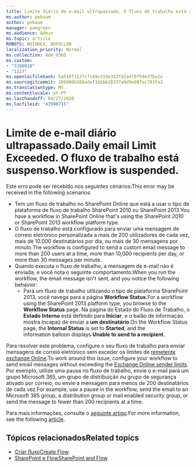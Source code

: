 ```yaml
---
title: Limite diário de e-mail ultrapassado. O fluxo de trabalho está suspenso.
ms.author: pebaum
author: pebaum
manager: pamgreen
ms.audience: Admin
ms.topic: article
ROBOTS: NOINDEX, NOFOLLOW
localization_priority: Normal
ms.collection: Adm_O365
ms.custom:
- "5200020"
- "1227"
ms.openlocfilehash: 5a510f1137c7c49cd1de3d3fd2a470759e37ba1e
ms.sourcegitcommit: 286000b588adef1bbbb28337a9d9e087ec783fa2
ms.translationtype: MT
ms.contentlocale: pt-PT
ms.lasthandoff: 04/27/2020
ms.locfileid: "43908715"
---
```

# <a name="daily-email-limit-exceeded-workflow-is-suspended"></a><span data-ttu-id="15885-103">Limite de e-mail diário ultrapassado.</span><span class="sxs-lookup"><span data-stu-id="15885-103">Daily email Limit Exceeded.</span></span> <span data-ttu-id="15885-104">O fluxo de trabalho está suspenso.</span><span class="sxs-lookup"><span data-stu-id="15885-104">Workflow is suspended.</span></span>

<span data-ttu-id="15885-105">Este erro pode ser recebido nos seguintes cenários:</span><span class="sxs-lookup"><span data-stu-id="15885-105">This error may be received in the following scenarios:</span></span>

- <span data-ttu-id="15885-106">Tem um fluxo de trabalho no SharePoint Online que está a usar o tipo de plataforma de fluxo de trabalho SharePoint 2010 ou SharePoint 2013.</span><span class="sxs-lookup"><span data-stu-id="15885-106">You have a workflow in SharePoint Online that's using the SharePoint 2010 or SharePoint 2013 workflow platform type.</span></span>
- <span data-ttu-id="15885-107">O fluxo de trabalho está configurado para enviar uma mensagem de correio eletrónico personalizada a mais de 200 utilizadores de cada vez, mais de 10.000 destinatários por dia, ou mais de 30 mensagens por minuto.</span><span class="sxs-lookup"><span data-stu-id="15885-107">The workflow is configured to send a custom email message to more than 200 users at a time, more than 10,000 recipients per day, or more than 30 messages per minute.</span></span>
- <span data-ttu-id="15885-108">Quando executa o fluxo de trabalho, a mensagem de e-mail não é enviada, e você nota o seguinte comportamento:</span><span class="sxs-lookup"><span data-stu-id="15885-108">When you run the workflow, the email message isn't sent, and you notice the following behavior:</span></span>
    - <span data-ttu-id="15885-109">Para um fluxo de trabalho utilizando o tipo de plataforma SharePoint 2013, você navega para a página **Workflow Status.**</span><span class="sxs-lookup"><span data-stu-id="15885-109">For a workflow using the SharePoint 2013 platform type, you browse to the **Workflow Status** page.</span></span> <span data-ttu-id="15885-110">Na página do Estado do Fluxo de Trabalho, o **Estado Interno** está definido para **Iniciar**, e o balão de informação mostra Incapaz de enviar a **um destinatário**.</span><span class="sxs-lookup"><span data-stu-id="15885-110">On the Workflow Status page, the **Internal Status** is set to **Started**, and the information balloon displays **Unable to send to a recipient**.</span></span>

<span data-ttu-id="15885-111">Para resolver este problema, configure o seu fluxo de trabalho para enviar mensagens de correio eletrónico sem exceder os limites de [remetente exchange Online](https://docs.microsoft.com/office365/servicedescriptions/exchange-online-service-description/exchange-online-limits#recipientlimits).</span><span class="sxs-lookup"><span data-stu-id="15885-111">To work around this issue, configure your workflow to send email messages without exceeding the [Exchange Online sender limits](https://docs.microsoft.com/office365/servicedescriptions/exchange-online-service-description/exchange-online-limits#recipientlimits).</span></span> <span data-ttu-id="15885-112">Por exemplo, utilize uma pausa no fluxo de trabalho, envie o e-mail para um grupo Microsoft 365, um grupo de distribuição ou grupo de segurança ativado por correio, ou envie a mensagem para menos de 200 destinatários de cada vez.</span><span class="sxs-lookup"><span data-stu-id="15885-112">For example, use a pause in the workflow, send the email to an Microsoft 365 group, a distribution group or mail enabled security group, or send the message to fewer than 200 recipients at a time.</span></span>


<span data-ttu-id="15885-113">Para mais informações, consulte o [seguinte artigo](https://support.microsoft.com/help/3150442/daily-email-limit-has-exceeded-and-your-workflow-has-been-suspended-or).</span><span class="sxs-lookup"><span data-stu-id="15885-113">For more information, see the following [article](https://support.microsoft.com/help/3150442/daily-email-limit-has-exceeded-and-your-workflow-has-been-suspended-or).</span></span>

## <a name="related-topics"></a><span data-ttu-id="15885-114">Tópicos relacionados</span><span class="sxs-lookup"><span data-stu-id="15885-114">Related topics</span></span>
- [<span data-ttu-id="15885-115">Criar fluxo</span><span class="sxs-lookup"><span data-stu-id="15885-115">Create Flow</span></span>](https://support.office.com/article/Create-a-flow-for-a-list-or-library-in-SharePoint-Online-or-OneDrive-for-Business-a9c3e03b-0654-46af-a254-20252e580d01) 
- [<span data-ttu-id="15885-116">SharePoint e Flow</span><span class="sxs-lookup"><span data-stu-id="15885-116">SharePoint and Flow</span></span>](https://flow.microsoft.com/blog/sharepoint-and-flow/) 